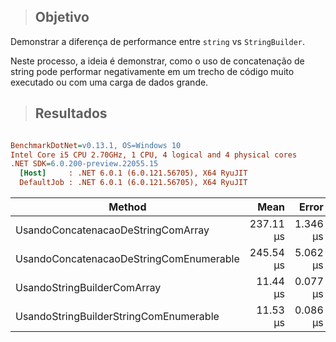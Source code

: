 >## Objetivo
Demonstrar a diferença de performance entre `string` vs `StringBuilder`.

Neste processo, a ideia é demonstrar, como o uso de concatenação de string pode performar negativamente em um trecho de código muito executado ou com uma carga de dados grande.


>## Resultados

``` ini

BenchmarkDotNet=v0.13.1, OS=Windows 10
Intel Core i5 CPU 2.70GHz, 1 CPU, 4 logical and 4 physical cores
.NET SDK=6.0.200-preview.22055.15
  [Host]     : .NET 6.0.1 (6.0.121.56705), X64 RyuJIT
  DefaultJob : .NET 6.0.1 (6.0.121.56705), X64 RyuJIT


```
|                                  Method |      Mean |    Error |    StdDev |    Gen 0 | Allocated |
|---------------------------------------- |----------:|---------:|----------:|---------:|----------:|
|      UsandoConcatenacaoDeStringComArray | 237.11 μs | 1.346 μs |  1.259 μs | 908.9355 |  2,786 KB |
| UsandoConcatenacaoDeStringComEnumerable | 245.54 μs | 5.062 μs | 14.605 μs | 908.9355 |  2,786 KB |
|             UsandoStringBuilderComArray |  11.44 μs | 0.077 μs |  0.072 μs |   4.7455 |     15 KB |
|  UsandoStringBuilderStringComEnumerable |  11.53 μs | 0.086 μs |  0.076 μs |   4.7455 |     15 KB |
